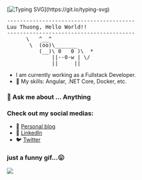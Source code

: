 
[![Typing SVG](https://readme-typing-svg.herokuapp.com?font=Fira+Code&color=C50F0F&center=true&vCenter=true&multiline=true&width=600&height=200&lines=Hello+%2C+I'm+Thuong+;Welcome+to+my+profile+And+have+a+nice+day+!)](https://git.io/typing-svg)
<pre>
----------------------------------------
<span>Luu Thuong, Hello World!!</span>
----------------------------------------
      \   ^__^
       \  (oo)\_______
          (__)\ 0   0 )\  *
              ||--0-w | \/
              ||     ||
</pre>

- I am currently working as a Fullstack Developer.
- 🌱 My skills: Angular, .NET Core, Docker, etc. 
### 💬 Ask me about ... Anything

### Check out my social medias:

- 💬 [Personal blog](https:luuthuong.web.app)
- 🔗 [LinkedIn](https://www.linkedin.com/in/lthuong200200/)
- 🐦 [Twitter](https://twitter.com/LThuong2000)

### just a funny gif...😛
![](https://media.giphy.com/media/13GIgrGdslD9oQ/giphy.gif)
